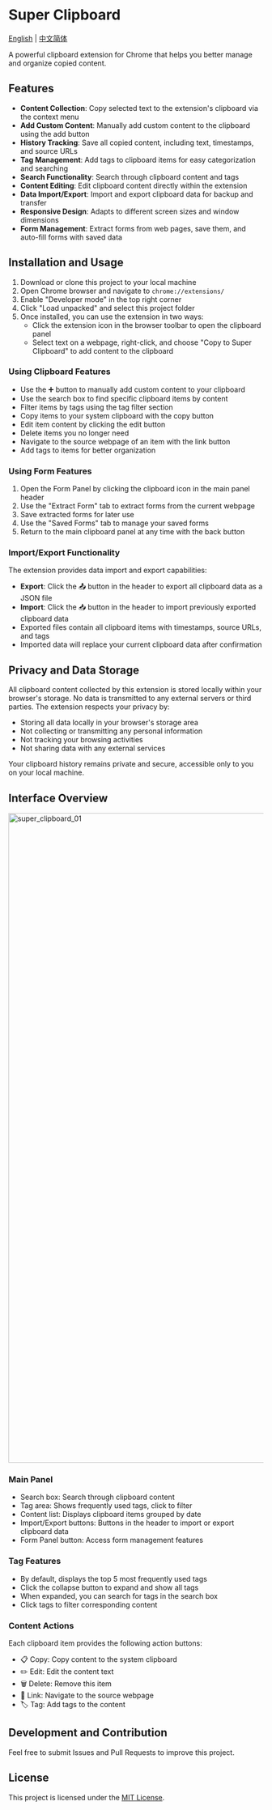 # Super Clipboard

[English](README.md) | [中文简体](README_CN.md)

A powerful clipboard extension for Chrome that helps you better manage and organize copied content.

## Features

- **Content Collection**: Copy selected text to the extension's clipboard via the context menu
- **Add Custom Content**: Manually add custom content to the clipboard using the add button
- **History Tracking**: Save all copied content, including text, timestamps, and source URLs
- **Tag Management**: Add tags to clipboard items for easy categorization and searching
- **Search Functionality**: Search through clipboard content and tags
- **Content Editing**: Edit clipboard content directly within the extension
- **Data Import/Export**: Import and export clipboard data for backup and transfer
- **Responsive Design**: Adapts to different screen sizes and window dimensions
- **Form Management**: Extract forms from web pages, save them, and auto-fill forms with saved data

## Installation and Usage

1. Download or clone this project to your local machine
2. Open Chrome browser and navigate to `chrome://extensions/`
3. Enable "Developer mode" in the top right corner
4. Click "Load unpacked" and select this project folder
5. Once installed, you can use the extension in two ways:
   - Click the extension icon in the browser toolbar to open the clipboard panel
   - Select text on a webpage, right-click, and choose "Copy to Super Clipboard" to add content to the clipboard

### Using Clipboard Features

- Use the ➕ button to manually add custom content to your clipboard
- Use the search box to find specific clipboard items by content
- Filter items by tags using the tag filter section
- Copy items to your system clipboard with the copy button
- Edit item content by clicking the edit button
- Delete items you no longer need
- Navigate to the source webpage of an item with the link button
- Add tags to items for better organization

### Using Form Features

1. Open the Form Panel by clicking the clipboard icon in the main panel header
2. Use the "Extract Form" tab to extract forms from the current webpage
3. Save extracted forms for later use
4. Use the "Saved Forms" tab to manage your saved forms
5. Return to the main clipboard panel at any time with the back button

### Import/Export Functionality

The extension provides data import and export capabilities:
- **Export**: Click the 📤 button in the header to export all clipboard data as a JSON file
- **Import**: Click the 📥 button in the header to import previously exported clipboard data
- Exported files contain all clipboard items with timestamps, source URLs, and tags
- Imported data will replace your current clipboard data after confirmation

## Privacy and Data Storage

All clipboard content collected by this extension is stored locally within your browser's storage. No data is transmitted to any external servers or third parties. The extension respects your privacy by:

- Storing all data locally in your browser's storage area
- Not collecting or transmitting any personal information
- Not tracking your browsing activities
- Not sharing data with any external services

Your clipboard history remains private and secure, accessible only to you on your local machine.

## Interface Overview

<img width="918" height="1284" alt="super_clipboard_01" src="https://github.com/user-attachments/assets/180cfd44-d390-4ca5-bf96-e00730162544" />

### Main Panel
- Search box: Search through clipboard content
- Tag area: Shows frequently used tags, click to filter
- Content list: Displays clipboard items grouped by date
- Import/Export buttons: Buttons in the header to import or export clipboard data
- Form Panel button: Access form management features

### Tag Features
- By default, displays the top 5 most frequently used tags
- Click the collapse button to expand and show all tags
- When expanded, you can search for tags in the search box
- Click tags to filter corresponding content

### Content Actions
Each clipboard item provides the following action buttons:
- 📋 Copy: Copy content to the system clipboard
- ✏️ Edit: Edit the content text
- 🗑️ Delete: Remove this item
- 🔗 Link: Navigate to the source webpage
- 🏷️ Tag: Add tags to the content

## Development and Contribution

Feel free to submit Issues and Pull Requests to improve this project.

## License

This project is licensed under the [MIT License](LICENSE).